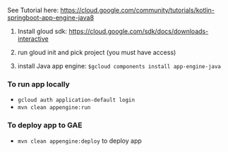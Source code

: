 See Tutorial here: https://cloud.google.com/community/tutorials/kotlin-springboot-app-engine-java8

1) Install gloud sdk: https://cloud.google.com/sdk/docs/downloads-interactive

2) run gloud init and pick project (you must have access)

3) install Java app engine:
``$gcloud components install app-engine-java``

### To run app locally
- ``gcloud auth application-default login``
- ``mvn clean appengine:run``
 
### To deploy app to GAE
- ``mvn clean appengine:deploy`` to deploy app
